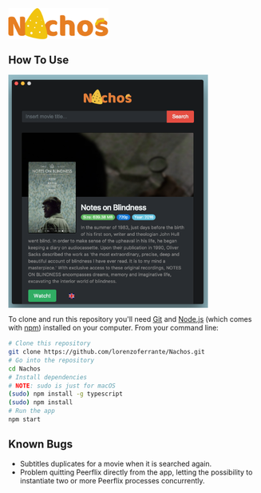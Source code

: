 <img align="center" src="https://github.com/lorenzoferrante/Nachos/blob/master/static/nachos_logo_2.png" width=200 />

## How To Use

<img align="center" src="https://github.com/lorenzoferrante/Nachos/blob/master/static/example.png" width=400 />

To clone and run this repository you'll need [Git](https://git-scm.com) and [Node.js](https://nodejs.org/en/download/) (which comes with [npm](http://npmjs.com)) installed on your computer. From your command line:

```bash
# Clone this repository
git clone https://github.com/lorenzoferrante/Nachos.git
# Go into the repository
cd Nachos
# Install dependencies
# NOTE: sudo is just for macOS
(sudo) npm install -g typescript
(sudo) npm install
# Run the app
npm start
```
## Known Bugs
- Subtitles duplicates for a movie when it is searched again.
- Problem quitting Peerflix directly from the app, letting the possibility to instantiate two or more Peerflix processes concurrently.
